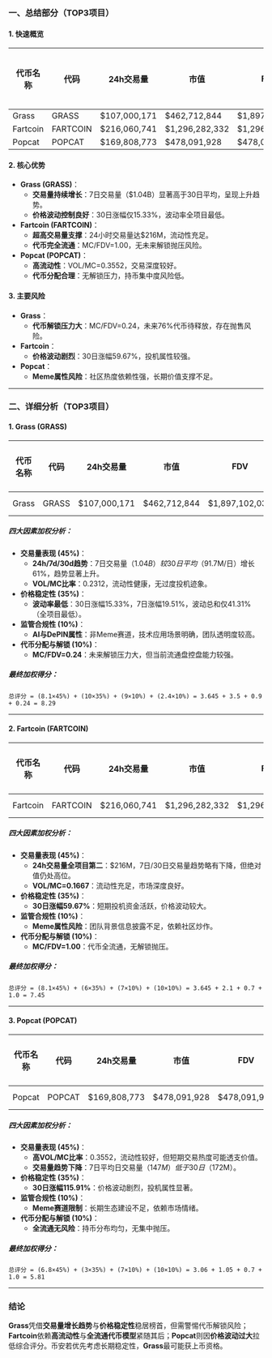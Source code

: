 ### 一、总结部分（TOP3项目）

#### 1. 快速概览
| 代币名称 | 代码    | 24h交易量      | 市值         | FDV          | MC/FDV | 总评分(1-10分) |
|----------|---------|----------------|--------------|--------------|--------|----------------|
| Grass    | GRASS   | $107,000,171   | $462,712,844 | $1,897,102,035 | 0.24   | 8.29           |
| Fartcoin | FARTCOIN| $216,060,741   | $1,296,282,332 | $1,296,284,593 | 1.00   | 7.45           |
| Popcat   | POPCAT  | $169,808,773   | $478,091,928 | $478,091,946 | 1.00   | 5.81           |

#### 2. 核心优势
- **Grass (GRASS)**：  
  - **交易量持续增长**：7日交易量（$1.04B）显著高于30日平均，呈现上升趋势。  
  - **价格波动控制良好**：30日涨幅仅15.33%，波动率全项目最低。  
- **Fartcoin (FARTCOIN)**：  
  - **超高交易量支撑**：24小时交易量达$216M，流动性充足。  
  - **代币完全流通**：MC/FDV=1.00，无未来解锁抛压风险。  
- **Popcat (POPCAT)**：  
  - **高流动性**：VOL/MC=0.3552，交易深度较好。  
  - **代币分配合理**：无解锁压力，持币集中度风险低。  

#### 3. 主要风险
- **Grass**：  
  - **代币解锁压力大**：MC/FDV=0.24，未来76%代币待释放，存在抛售风险。  
- **Fartcoin**：  
  - **价格波动剧烈**：30日涨幅59.67%，投机属性较强。  
- **Popcat**：  
  - **Meme属性风险**：社区热度依赖性强，长期价值支撑不足。  

---

### 二、详细分析（TOP3项目）

#### 1. Grass (GRASS)
| 代币名称 | 代码  | 24h交易量      | 市值         | FDV          | MC/FDV | 交易量得分(45%) | 价格稳定性得分(35%) | 合规性得分(10%) | 代币分配得分(10%) | 总评分 |
|----------|-------|----------------|--------------|--------------|--------|-----------------|---------------------|-----------------|-------------------|--------|
| Grass    | GRASS | $107,000,171   | $462,712,844 | $1,897,102,035 | 0.24   | 8.1 (3.645)     | 10 (3.5)            | 9 (0.9)         | 2.4 (0.24)        | 8.29   |

##### 四大因素加权分析：
- **交易量表现 (45%)**：  
  - **24h/7d/30d趋势**：7日交易量（$1.04B）较30日平均（$91.7M/日）增长61%，趋势显著上升。  
  - **VOL/MC比率**：0.2312，流动性健康，无过度投机迹象。  
- **价格稳定性 (35%)**：  
  - **波动率最低**：30日涨幅15.33%，7日涨幅19.51%，波动总和仅41.31%（全项目最低）。  
- **监管合规性 (10%)**：  
  - **AI与DePIN属性**：非Meme赛道，技术应用场景明确，团队透明度较高。  
- **代币分配与解锁 (10%)**：  
  - **MC/FDV=0.24**：未来解锁压力大，但当前流通盘控盘能力较强。  

##### 最终加权得分：
```
总评分 = (8.1×45%) + (10×35%) + (9×10%) + (2.4×10%) = 3.645 + 3.5 + 0.9 + 0.24 = 8.29
```

---

#### 2. Fartcoin (FARTCOIN)
| 代币名称 | 代码      | 24h交易量      | 市值           | FDV            | MC/FDV | 交易量得分(45%) | 价格稳定性得分(35%) | 合规性得分(10%) | 代币分配得分(10%) | 总评分 |
|----------|-----------|----------------|----------------|----------------|--------|-----------------|---------------------|-----------------|-------------------|--------|
| Fartcoin | FARTCOIN  | $216,060,741   | $1,296,282,332 | $1,296,284,593 | 1.00   | 8.1 (3.645)     | 6 (2.1)             | 7 (0.7)         | 10 (1.0)          | 7.45   |

##### 四大因素加权分析：
- **交易量表现 (45%)**：  
  - **24h交易量全项目第二**：$216M，7日/30日交易量趋势略有下降，但绝对值仍处高位。  
  - **VOL/MC=0.1667**：流动性充足，市场深度良好。  
- **价格稳定性 (35%)**：  
  - **30日涨幅59.67%**：短期投机资金活跃，价格波动较大。  
- **监管合规性 (10%)**：  
  - **Meme属性风险**：团队背景信息披露不足，依赖社区炒作。  
- **代币分配与解锁 (10%)**：  
  - **MC/FDV=1.00**：代币全流通，无解锁抛压。  

##### 最终加权得分：
```
总评分 = (8.1×45%) + (6×35%) + (7×10%) + (10×10%) = 3.645 + 2.1 + 0.7 + 1.0 = 7.45
```

---

#### 3. Popcat (POPCAT)
| 代币名称 | 代码    | 24h交易量      | 市值         | FDV          | MC/FDV | 交易量得分(45%) | 价格稳定性得分(35%) | 合规性得分(10%) | 代币分配得分(10%) | 总评分 |
|----------|---------|----------------|--------------|--------------|--------|-----------------|---------------------|-----------------|-------------------|--------|
| Popcat   | POPCAT  | $169,808,773   | $478,091,928 | $478,091,946 | 1.00   | 6.8 (3.06)      | 3 (1.05)            | 7 (0.7)         | 10 (1.0)          | 5.81   |

##### 四大因素加权分析：
- **交易量表现 (45%)**：  
  - **高VOL/MC比率**：0.3552，流动性较好，但短期交易热度可能透支价值。  
  - **交易量趋势下降**：7日平均日交易量（$147M）低于30日（$172M）。  
- **价格稳定性 (35%)**：  
  - **30日涨幅115.91%**：价格波动剧烈，投机属性显著。  
- **监管合规性 (10%)**：  
  - **Meme赛道限制**：长期生态建设不足，依赖市场情绪。  
- **代币分配与解锁 (10%)**：  
  - **全流通无风险**：持币分布均匀，无集中抛压。  

##### 最终加权得分：
```
总评分 = (6.8×45%) + (3×35%) + (7×10%) + (10×10%) = 3.06 + 1.05 + 0.7 + 1.0 = 5.81
```

---

### 结论
**Grass**凭借**交易量增长趋势**与**价格稳定性**稳居榜首，但需警惕代币解锁风险；**Fartcoin**依赖**高流动性**与**全流通代币模型**紧随其后；**Popcat**则因**价格波动过大**拉低综合评分。币安若优先考虑长期稳定性，**Grass**最可能获上币资格。
